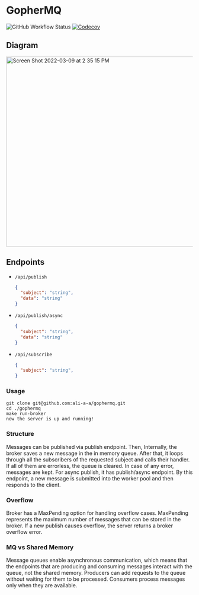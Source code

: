 # GopherMQ

![GitHub Workflow Status](https://img.shields.io/github/workflow/status/ali-a-a/gophermq/ci?label=ci&logo=github&style=flat-square)
[![Codecov](https://img.shields.io/codecov/c/gh/ali-a-a/gophermq?logo=codecov&style=flat-square)](https://codecov.io/gh/ali-a-a/gophermq)

## Diagram


<img width="512" alt="Screen Shot 2022-03-09 at 2 35 15 PM" src="https://user-images.githubusercontent.com/68470999/157550261-a37ed2f8-b788-4651-99a3-07dbe89a1917.png">

## Endpoints

- `/api/publish`
  ```json
  {
    "subject": "string",
    "data": "string"
  }
  ```
- `/api/publish/async`
  ```json
  {
    "subject": "string",
    "data": "string"
  }
  ```
- `/api/subscribe`
  ```json
  {
    "subject": "string",
  }
  ```

### Usage
```
git clone git@github.com:ali-a-a/gophermq.git
cd ./gophermq
make run-broker
now the server is up and running! 
```

### Structure
Messages can be published via publish endpoint. Then, Internally, the broker saves a new message in the in memory queue. After that, it loops through all the subscribers of the requested subject and calls their handler. If all of them are errorless, the queue is cleared. In case of any error, messages are kept. For async publish, it has publish/async endpoint. By this endpoint, a new message is submitted into the worker pool and then responds to the client.
  
### Overflow
Broker has a MaxPending option for handling overflow cases. MaxPending represents the maximum number of messages that can be stored in the broker. If a new publish causes overflow, the server returns a broker overflow error.

### MQ vs Shared Memory
Message queues enable asynchronous communication, which means that the endpoints that are producing and consuming messages interact with the queue, not the shared memory. Producers can add requests to the queue without waiting for them to be processed. Consumers process messages only when they are available.
